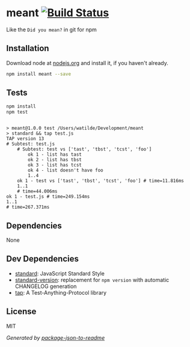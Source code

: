 # meant [![Build Status](https://travis-ci.org/watilde/meant.png?branch=master)](https://travis-ci.org/watilde/meant)

Like the `Did you mean?` in git for npm

## Installation

Download node at [nodejs.org](http://nodejs.org) and install it, if you haven't already.

```sh
npm install meant --save
```


## Tests

```sh
npm install
npm test
```
```

> meant@1.0.0 test /Users/watilde/Development/meant
> standard && tap test.js
TAP version 13
# Subtest: test.js
    # Subtest: test vs ['tast', 'tbst', 'tcst', 'foo']
        ok 1 - list has tast
        ok 2 - list has tbst
        ok 3 - list has tcst
        ok 4 - list doesn't have foo
        1..4
    ok 1 - test vs ['tast', 'tbst', 'tcst', 'foo'] # time=11.816ms
    1..1
    # time=44.006ms
ok 1 - test.js # time=249.154ms
1..1
# time=267.371ms

```

## Dependencies

None

## Dev Dependencies

- [standard](https://github.com/feross/standard): JavaScript Standard Style
- [standard-version](https://github.com/conventional-changelog/standard-version): replacement for `npm version` with automatic CHANGELOG generation
- [tap](https://github.com/tapjs/node-tap): A Test-Anything-Protocol library


## License

MIT

_Generated by [package-json-to-readme](https://github.com/zeke/package-json-to-readme)_
